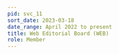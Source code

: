 ```yaml
---
pid: svc_11
sort_date: 2023-03-18
date_range: April 2022 to present
title: Web Editorial Board (WEB)
role: Member
---
```


